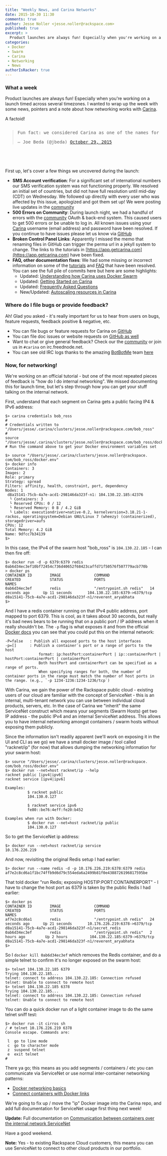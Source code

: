 ```yaml
---
title: "Weekly News, and Carina Networks"
date: 2015-10-30 11:30
comments: true
author: Jesse Noller <jesse.noller@rackspace.com>
published: true
excerpt: >
  Product launches are always fun! Especially when you're working on a launch timed across several timezones. I wanted to wrap up the week with some news, pointers and a note about how networking works with <a href="https://getcarina.com/">Carina</a>.
categories:
 - Docker
 - Swarm
 - Carina
 - Networking
 - News
authorIsRacker: true
---
```


### What a week

Product launches are always fun! Especially when you're working on a launch timed across several timezones. I wanted to wrap up the week with some news, pointers and a note about how networking works with [Carina].

A factoid!
<pre>
<blockquote class="twitter-tweet" lang="en"><p lang="en" dir="ltr">Fun fact: we considered Carina as one of the names for Kubernetes. Welcome Rackspace to the party! <a href="https://t.co/MdDW7z2PaO">https://t.co/MdDW7z2PaO</a></p>&mdash; Joe Beda (@jbeda) <a href="https://twitter.com/jbeda/status/659784803449860096">October 29, 2015</a></blockquote>
<script async src="//platform.twitter.com/widgets.js" charset="utf-8"></script>
</pre>

First up, let's cover a few things we uncovered during the launch:

* **SMS Account verification**: For a significant set of international numbers our SMS verification system was not functioning properly. We resolved an initial set of countries, but did not have full resolution until mid-day (CDT) on Wednesday. We followed up directly with every user who was affected by this issue, apologized and got them set up! We were posting live updates in the [community]
* **500 Errors on Community**: During launch night, we had a handful of errors with the [community] OAuth & back-end system. This caused users to get 500 errors or be unable to log in. All known issues using your [Carina] username (email address) and password have been resolved. If you continue to have issues please let us know via [GitHub]
* **Broken Control Panel Links**: Apparently I missed the memo that renaming files in GitHub can trigger the perma url in a jekyll system to change. The links to the tutorials in [https://app.getcarina.com](https://app.getcarina.com) have been fixed.
* **FAQ, other documentation fixes**: We had some missing or incorrect information on some of the [tutorials] and [FAQ](https://getcarina.com/docs/faq/) that have been resolved. You can see the full pile of commits here but here are some highlights:
  * Updated: [Understanding how Carina uses Docker Swarm](https://getcarina.com/docs/tutorials/docker-swarm-carina/)
  * Updated: [Getting Started on Carina](https://getcarina.com/docs/getting-started/getting-started-on-carina/)
  * Updated: [Frequently Asked Questions](https://getcarina.com/docs/faq/)
  * New/Updated: [Autoscaling resources in Carina](https://getcarina.com/docs/tutorials/autoscaling-carina/)

### Where do I file bugs or provide feedback?

Ah! Glad you asked - it's really important for us to hear from users on bugs, feature requests, feedback positive & negative, etc.

* You can file bugs or feature requests for Carina on [GitHub]
* You can file doc issues or website requests on [GitHub as well](https://github.com/getcarina/getcarina.com/issues)
* Want to chat or give general feedback? Check our the [community] or join us in ```#carina``` on irc.freednode.net.
* You can see old IRC logs thanks to the amazing [BotBotMe](https://botbot.me/) team [here](https://botbot.me/freenode/carina/)  

### Now, for networking!

We're working on an official tutorial - but one of the most repeated pieces of feedback is "how do I do internal networking". We missed documenting this for launch time, but let's step through how you can get your stuff talking on the internal network.

First, understand that each segment on Carina gets a public facing IP4 & IPv6 address:

```
$> carina credentials bob_ross
#
# Credentials written to "/Users/jesse/.carina/clusters/jesse.noller@rackspace.com/bob_ross"
#
source "/Users/jesse/.carina/clusters/jesse.noller@rackspace.com/bob_ross/docker.env"
# Run the command above to get your Docker environment variables set

$> source "/Users/jesse/.carina/clusters/jesse.noller@rackspace.
com/bob_ross/docker.env"
$> docker info
Containers: 3
Images: 2
Role: primary
Strategy: spread
Filters: affinity, health, constraint, port, dependency
Nodes: 1
 d8a15141-75cb-4a7e-acd1-298146da323f-n1: 104.130.22.185:42376
  └ Containers: 3
  └ Reserved CPUs: 0 / 12
  └ Reserved Memory: 0 B / 4.2 GiB
  └ Labels: executiondriver=native-0.2, kernelversion=3.18.21-1-rackos, operatingsystem=Debian GNU/Linux 7 (wheezy) (containerized), storagedriver=aufs
CPUs: 12
Total Memory: 4.2 GiB
Name: 9dfcc7b34139
$>
```

In this case, the IPv4 of the swarm host "bob_ross" is ```104.130.22.185``` - I can then fire off:

```
$> docker run -d -p 6379:6379 redis
0ab6d34ec3ef10bf72454c736d40652f68423caffd71f50576f507779acb770b
> docker ps
CONTAINER ID        IMAGE               COMMAND                  CREATED             STATUS              PORTS                           NAMES
0ab6d34ec3ef        redis               "/entrypoint.sh redis"   14 seconds ago      Up 11 seconds       104.130.22.185:6379->6379/tcp   d8a15141-75cb-4a7e-acd1-298146da323f-n1/reverent_aryabhata
$>
```

And I have a redis container running on that IPv4 public address, port mapped to port 6379. This is cool, as it takes about 30 seconds, but really it's bad news bears to be running that on a public port / IP address when it really shouldn't be. The ```-p``` flag is what exposes it and from the official [Docker docs](https://docs.docker.com/reference/run#expose-incoming-ports) you can see that you could put this on the internal network:

```
-P=false   : Publish all exposed ports to the host interfaces
-p=[]      : Publish a container᾿s port or a range of ports to the host
               format: ip:hostPort:containerPort | ip::containerPort | hostPort:containerPort | containerPort
               Both hostPort and containerPort can be specified as a range of ports.
               When specifying ranges for both, the number of container ports in the range must match the number of host ports in the range. (e.g., `-p 1234-1236:1234-1236/tcp`)
```

With Carina, we gain the power of the Rackspace public cloud - existing users of our cloud are familiar with the concept of ServiceNet - this is an internal, multi-tenant network you can use between individual cloud products, servers, etc. In the case of Carina we "inherit" the same ServiceNet construct which means your segments (Swarm Hosts) get two IP address - the public IPv4 and an internal ServiceNet address. This allows you to have internal networking amongst containers / swarm hosts without exposing them publicly.

Since the information isn't readily apparent (we'll work on exposing it in the UI and CLI as we go) we have a small docker image / tool called "racknet/ip" (for now) that allows dumping the networking information for your swarm host:

```
$> source "/Users/jesse/.carina/clusters/jesse.noller@rackspace.
com/bob_ross/docker.env"
$> docker run --net=host racknet/ip --help
racknet public [ipv4|ipv6]
racknet service [ipv4|ipv6]

Examples:
          $ racknet public
          104.130.0.127

          $ racknet service ipv6
          fe80::be76:4eff:fe20:b452

Examples when run with Docker:
          $ docker run --net=host racknet/ip public
          104.130.0.127
```

So to get the ServiceNet ip address:

```
$> docker run --net=host racknet/ip service
10.176.226.219
```

And now, revisiting the original Redis setup I had earlier:

```
$> docker run --name redis -d -p 10.176.226.219:6378:6379 redis
af7e2c8cd6a1f1bc74ffb9d6d79c554eda6a2499b81f0e4388726196817595be
```
That told docker "run Redis; exposing HOSTIP:PORT:CONTAINERPORT" - I have to change the host port as 6379 is taken by the public Redis I had earlier:

```
$> docker ps
CONTAINER ID        IMAGE               COMMAND                  CREATED             STATUS              PORTS                           NAMES
af7e2c8cd6a1        redis               "/entrypoint.sh redis"   24 seconds ago      Up 21 seconds       10.176.226.219:6378->6379/tcp   d8a15141-75cb-4a7e-acd1-298146da323f-n1/secret_redis
0ab6d34ec3ef        redis               "/entrypoint.sh redis"   2 hours ago         Up 2 hours          104.130.22.185:6379->6379/tcp   d8a15141-75cb-4a7e-acd1-298146da323f-n1/reverent_aryabhata
$>
```

So I ```docker kill 0ab6d34ec3ef``` which removes the Redis container, and do a simple telnet to confirm it's no longer exposed on the swarm host:

```
$> telnet 104.130.22.185 6379
Trying 104.130.22.185...
telnet: connect to address 104.130.22.185: Connection refused
telnet: Unable to connect to remote host
$> telnet 104.130.22.185 6378
Trying 104.130.22.185...
telnet: connect to address 104.130.22.185: Connection refused
telnet: Unable to connect to remote host
```

You can do a quick docker run of a light container image to do the same telnet sniff test:

```
$> docker run -it cirros sh
/ # telnet 10.176.226.219 6378
Console escape. Commands are:

 l	go to line mode
 c	go to character mode
 z	suspend telnet
 e	exit telnet
#
```

There ya go; this means as you add segments / containers / etc you can communicate via ServiceNet or use normal inter-container networking patterns:

* [Docker networking basics](/docs/tutorials/docker-networking-basics/)
* [Connect containers with Docker links](/docs/tutorials/connect-docker-containers-with-links/)

We're going to fix up / move the "ip" Docker image into the Carina repo, and add full documentation for ServiceNet usage first thing next week!

**Update:** Full documentation on [Communication between containers over the internal network ServiceNet](/docs/tutorials/servicenet/)

Have a good weekend.

**Note:** Yes - to existing Rackspace Cloud customers, this means you can use ServiceNet to connect to other cloud products in our portfolio.

[carina]: https://getcarina.com
[tutorials]: https://getcarina.com/docs
[CLI]: https://github.com/getcarina/carina/releases
[community]: https://community.getcarina.com
[GitHub]: https://github.com/getcarina/feedback/issues

